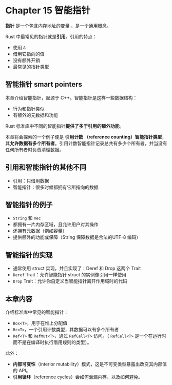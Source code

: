 # Chapter 15 智能指针

**指针** 是一个包含内存地址的变量 ，是一个通用概念。

Rust 中最常见的指针就是**引用**。引用的特点：

* 使用 `&`
* 借用它指向的值
* 没有额外开销
* 最常见的指针类型

## 智能指针 smart pointers

本章介绍智能指针，起源于 C++。智能指针是这样一些数据结构：

* 行为和指针类似
* 有额外的元数据和功能

Rust 标准库中不同的智能指针**提供了多于引用的额外功能**。

本章将会探索的一个例子便是 **引用计数 （reference counting）智能指针类型**，其**允许数据有多个所有者**。引用计数智能指针记录总共有多少个所有者，并当没有任何所有者时负责清理数据。

## 引用和智能指针的其他不同

* 引用：只借用数据
* 智能指针：很多时候都拥有它所指向的数据

## 智能指针的例子

* `String` 和 `Vec`
* 都拥有一片内存区域，且允许用户对其操作
* 还拥有元数据（例如容量）
* 提供额外的功能或保障（String 保障数据是合法的UTF-8 编码）

## 智能指针的实现

* 通常使用 struct 实现，并且实现了：Deref 和 Drop 这两个 Trait
* `Deref` Trait：允许智能指针 struct 的实例像引用一样使用
* `Drop` Trait：允许你自定义当智能指针离开作用域时的代码

## 本章内容

介绍标准库中常见的智能指针：

* `Box<T>`，用于在堆上分配值
* `Rc<T>`，一个引用计数类型，其数据可以有多个所有者
* `Ref<T>` 和 `RefMut<T>`，通过 `RefCell<T>` 访问。（ `RefCell<T>` 是一个在运行时而不是在编译时执行借用规则的类型）。

此外：

* **内部可变性**（interior mutability）模式，这是不可变类型暴露出改变其内部值的 API。
* **引用循环**（reference cycles）会如何泄漏内存，以及如何避免。

